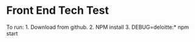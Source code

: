 # Front End Tech Test

To run:
    1. Download from github.
    2. NPM install
    3. DEBUG=deloitte:* npm start


